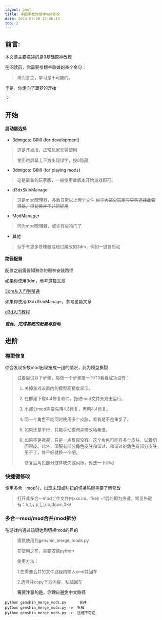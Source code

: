 ```yaml
---
layout: post
title: 手把手教你原神mod修改
date: 2024-03-20 13:46:13
top: 2
---
```


## 前言:

本文章主要描述的是0基础原神改模

在阅读前，你需要推翻谷歌娘的某个金句：

> 简而言之，学习是不可能的。

于是，你走向了噩梦的开始

？

## 开始

#### 启动器选择

- 3dmigoto GIMI (for development)
> 这是开发版，正常玩家无需使用
>
> 使用时屏幕上下方出现绿字，按0隐藏

-  3dmigoto GIMI (for playing mods)
> 这是最新的玩家版，一般使用此版本开始游戏即可。

- d3dxSkinManage
> 这是mod管理器，多数自带以上两个文件
> ~~似乎大部分玩家与导购选择此管理器，但仿佛并不非常好用~~

- ModManager
> 同为mod管理器，或许有些冷门了

- 其他
> 似乎有更多管理器或经过魔改的3dm，例如一键自启动

#### 路径配置

配置之前需要知熟你的原神安装路径

如果你使用3dm，参考这篇文章

[3dm从入门到精通](https://shiroka.top/posts/9528)

如果你使用d3dxSkinManage，参考这篇文章

[d3d入门教程](https://shiroka.top/posts/d3d)

##### 自此，完成基础的配置与启动

## 进阶

### 模型修复

你会发现多数mod出现扭成一团的情况，此为模型撕裂

> 试着尝试以下步骤，每做一个步骤按一下f10看看成功没有：
>
> 1. 关掉游戏设置内的模型高精度显示。
>
> 2. 在群里下载4.4修复软件，拖进mod文件夹双击运行。
>
> 3. 小部分mod需要先用4.3修复，再用4.4修复。
>
> 4. 同一个角色不能同时使用多个皮肤，看看是不是重复了。
>
> 5. 如果还是不行，只能手动查询并修改哈希值。
>
> 6. 如果不是撕裂，只是一点反应没有。这个角色可能有多个皮肤，试着切回原皮。此外，国服有部分角色皮肤和谐过，和谐过的角色有部分皮肤用不了，修不好就换一个吧。
>
>    <p class="red">修复后角色部分肢体缺失或闪烁，传送一下即可</p>

### 快捷键修改

使用多合一mod时，出现未知或别扭的切换热键需要了解修改

> 打开此多合一mod工作文件内xxx.ini，“key =”后的即为热键。常见热键有：h,t,y,p,[,],up,down,0-9

### 多合一mod/mod合并/mod拆分

在游戏内通过热键达到切换mod的目的

> 需要使用到genshin_merge_mods.py
>
> 在使用之前，需要安装python
>
> 使用方法：
>
> 1.在需要合并的文件路径内输入cmd并回车
>
> 2.选择并copy下方内容，粘贴回车
>
> **需要注意的是，你理应避免中文路径**

```
python genshin_merge_mods.py      合并
python genshin_merge_mods.py -e  拆解
python genshin_merge_mods.py -c  压缩不可逆
```

